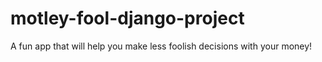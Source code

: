 # motley-fool-django-project
A fun app that will help you make less foolish decisions with your money!
